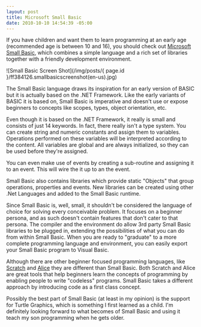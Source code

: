 ```yaml
---
layout: post
title: Microsoft Small Basic
date: 2010-10-10 14:54:39 -05:00
---
```


If you have children and want them to learn programming at an early age (recommended age is between 10 and 16), you should check out [Microsoft Small Basic](http://msdn.microsoft.com/en-us/beginner/ff384126.aspx), which combines a simple language and a rich set of libraries together with a friendly development environment.

![Small Basic Screen Shot](/img/posts/{ page.id }/ff384126.smallbasicscreenshot(en-us).jpg)

The Small Basic language draws its inspiration for an early version of BASIC but it is actually based on the .NET Framework. Like the early variants of BASIC it is based on, Small Basic is imperative and doesn't use or expose beginners to concepts like scopes, types, object orientation, etc.

Even though it is based on the .NET Framework, it really is small and consists of just 14 keywords. In fact, there really isn't a type system. You can create string and numeric constants and assign them to variables. Operations performed on these variables will be interpreted according to the content. All variables are global and are always initialized, so they can be used before they're assigned.

You can even make use of events by creating a sub-routine and assigning it to an event. This will wire the it up to an the event.

Small Basic also contains libraries which provide static "Objects" that group operations, properties and events. New libraries can be created using other .Net Languages and added to the Small Basic runtime.

Since Small Basic is, well, small, it shouldn't be considered the language of choice for solving every conceivable problem. It focuses on a beginner persona, and as such doesn't contain features that don't cater to that persona. The compiler and the environment do allow 3rd party Small Basic libraries to be plugged in, extending the possibilities of what you can do from within Small Basic. When you are ready to "graduate" to a more complete programming language and environment, you can easily export your Small Basic program to Visual Basic.

Although there are other beginner focused programming languages, like [Scratch](http://scratch.mit.edu/) and [Alice](http://www.alice.org/) they are different than Small Basic. Both Scratch and Alice are great tools that help beginners learn the concepts of programming by enabling people to write "codeless" programs. Small Basic takes a different approach by introducing code as a first class concept.

Possibly the best part of Small Basic (at least in my opinion) is the support for Turtle Graphics, which is something I first learned as a child. I'm definitely looking forward to what becomes of Small Basic and using it teach my son programming when he gets older.
